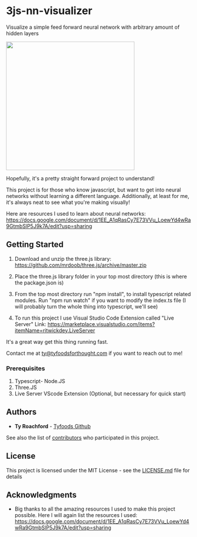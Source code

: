 # 3js-nn-visualizer
Visualize a simple feed forward neural network with arbitrary amount of hidden layers

<img src="3js-nn-visualizer-screenshot.png" height="350">

Hopefully, it's a pretty straight forward project to understand!

This project is for those who know javascript, but want to get into neural networks without learning a different language.
Additionally, at least for me, it's always neat to see what you're making visually!

Here are resources I used to learn about neural networks:
https://docs.google.com/document/d/1EE_A1qRasCy7E73VVu_LoewYd4wRa9GtmbSlP5J9k7A/edit?usp=sharing

## Getting Started

1) Download and unzip the three.js library: https://github.com/mrdoob/three.js/archive/master.zip

2) Place the three.js library folder in your top most directory (this is where the package.json is)

3) From the top most directory run "npm install", to install typescript related modules.
Run "npm run watch" if you want to modify the index.ts file (I will probably turn the whole thing into typescript, we'll see)

4) To run this project I use Visual Studio Code Extension called "Live Server"
Link: https://marketplace.visualstudio.com/items?itemName=ritwickdey.LiveServer

It's a great way get this thing running fast.

Contact me at ty@tyfoodsforthought.com if you want to reach out to me!

### Prerequisites

1) Typescript- Node.JS
2) Three.JS
3) Live Server VScode Extension (Optional, but necessary for quick start)

## Authors

* **Ty Roachford** - [Tyfoods Github](https://github.com/Tyfoods)

See also the list of [contributors](https://github.com/Tyfoods/3js-nn-visualizer/graphs/contributors) who participated in this project.

## License

This project is licensed under the MIT License - see the [LICENSE.md](LICENSE.md) file for details

## Acknowledgments

* Big thanks to all the amazing resources I used to make this project possible. Here I will again list the resources I used:
https://docs.google.com/document/d/1EE_A1qRasCy7E73VVu_LoewYd4wRa9GtmbSlP5J9k7A/edit?usp=sharing

